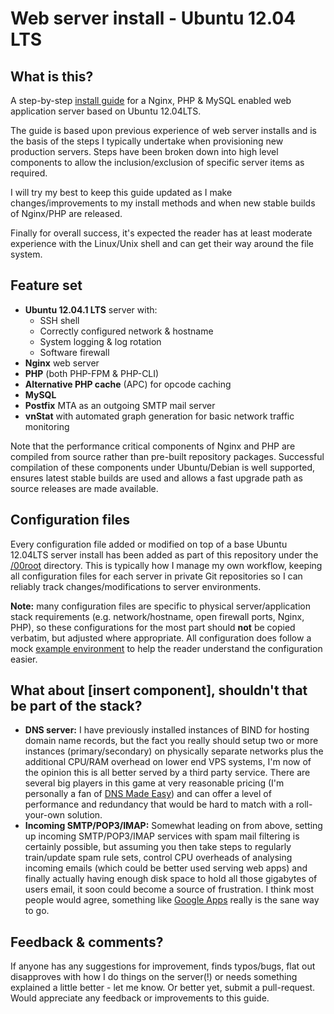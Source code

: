 # Web server install - Ubuntu 12.04 LTS

## What is this?
A step-by-step [install guide](install.md) for a Nginx, PHP & MySQL enabled web application server based on Ubuntu 12.04LTS.

The guide is based upon previous experience of web server installs and is the basis of the steps I typically undertake when provisioning new production servers. Steps have been broken down into high level components to allow the inclusion/exclusion of specific server items as required.

I will try my best to keep this guide updated as I make changes/improvements to my install methods and when new stable builds of Nginx/PHP are released.

Finally for overall success, it's expected the reader has at least moderate experience with the Linux/Unix shell and can get their way around the file system.

## Feature set
- **Ubuntu 12.04.1 LTS** server with:
	- SSH shell
	- Correctly configured network & hostname
	- System logging & log rotation
	- Software firewall
- **Nginx** web server
- **PHP** (both PHP-FPM & PHP-CLI)
- **Alternative PHP cache** (APC) for opcode caching
- **MySQL**
- **Postfix** MTA as an outgoing SMTP mail server
- **vnStat** with automated graph generation for basic network traffic monitoring

Note that the performance critical components of Nginx and PHP are compiled from source rather than pre-built repository packages. Successful compilation of these components under Ubuntu/Debian is well supported, ensures latest stable builds are used and allows a fast upgrade path as source releases are made available.

## Configuration files
Every configuration file added or modified on top of a base Ubuntu 12.04LTS server install has been added as part of this repository under the [/00root](00root) directory. This is typically how I manage my own workflow, keeping all configuration files for each server in private Git repositories so I can reliably track changes/modifications to server environments.

**Note:** many configuration files are specific to physical server/application stack requirements (e.g. network/hostname, open firewall ports, Nginx, PHP), so these configurations for the most part should **not** be copied verbatim, but adjusted where appropriate. All configuration does follow a mock [example environment](install.md#example-environment-overview) to help the reader understand the configuration easier.

## What about [insert component], shouldn't that be part of the stack?
- **DNS server:** I have previously installed instances of BIND for hosting domain name records, but the fact you really should setup two or more instances (primary/secondary) on physically separate networks plus the additional CPU/RAM overhead on lower end VPS systems, I'm now of the opinion this is all better served by a third party service. There are several big players in this game at very reasonable pricing (I'm personally a fan of [DNS Made Easy](http://www.dnsmadeeasy.com/)) and can offer a level of performance and redundancy that would be hard to match with a roll-your-own solution.
- **Incoming SMTP/POP3/IMAP:** Somewhat leading on from above, setting up incoming SMTP/POP3/IMAP services with spam mail filtering is certainly possible, but assuming you then take steps to regularly train/update spam rule sets, control CPU overheads of analysing incoming emails (which could be better used serving web apps) and finally actually having enough disk space to hold all those gigabytes of users email, it soon could become a source of frustration. I think most people would agree, something like [Google Apps](http://www.google.com/intl/en_au/enterprise/apps/business/) really is the sane way to go.

## Feedback & comments?
If anyone has any suggestions for improvement, finds typos/bugs, flat out disapproves with how I do things on the server(!) or needs something explained a little better - let me know. Or better yet, submit a pull-request. Would appreciate any feedback or improvements to this guide.
